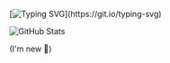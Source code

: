 
[![Typing SVG](https://readme-typing-svg.herokuapp.com?color=F74C4C&center=true&lines=Welcome+to+my+GitHub+profile!;I'm+Dadda+Developer;Follow+me+to+see+my+projects!;Letsgoski;)](https://git.io/typing-svg)

![GitHub Stats](https://github-readme-stats.vercel.app/api?username=Daddavis&show_icons=true&hide_title=true&count_private=true&include_all_commits=true&hide=prs) <br>
<div alight="center">(I'm new 🥹) </div>


